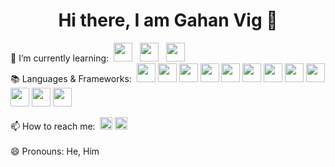 <h1 align="center">Hi there, I am Gahan Vig 👋</h1>



🌱 I’m currently learning:&nbsp; <img src="https://user-images.githubusercontent.com/96001834/148737327-03ea53a0-4355-44da-8be1-816223dab666.png" height=30> &nbsp;   <img src="https://user-images.githubusercontent.com/96001834/148737532-82dc30f2-f73e-40b6-b64d-5ee3415113bf.png" height=30>  &nbsp;  <img src="https://user-images.githubusercontent.com/96001834/148737885-9a297a28-764b-42fe-8c3e-ff2c1b8a72da.png" height=30>
<br>
📚 Languages & Frameworks:&nbsp; <img src="https://user-images.githubusercontent.com/96001834/147938731-d11ce19a-b88d-477b-9bfb-15ac711e0bc5.png" height=30>    <img src="https://user-images.githubusercontent.com/96001834/147939173-23d8645a-c600-4a2e-9bcd-9a663cb9c4f4.png" height=30>    <img src="https://user-images.githubusercontent.com/96001834/147939324-dee3b6cd-5cdb-48e9-8412-f1ec9e1bab13.png" height=30>    <img src="https://user-images.githubusercontent.com/96001834/147940457-2f6425bd-0260-406e-920f-5b52f11390ad.png" height=30>    <img src="https://user-images.githubusercontent.com/96001834/147938992-266d16bd-e787-439d-b794-4fc4bd7e75d4.png" height=30>    <img src="https://user-images.githubusercontent.com/96001834/147940167-8080649a-a2d0-427a-a0a8-9b98abb018b2.png" height=30>  <img src="https://user-images.githubusercontent.com/96001834/147937171-e4c0dafd-2642-466c-9fc4-1c0fa17db5f6.png" height=30>    <img src="https://user-images.githubusercontent.com/96001834/147940285-4dcfd7cb-1d41-4331-ab5c-7c049507c77e.png" height=30>    <img src="https://user-images.githubusercontent.com/96001834/147939493-d4b52ec1-e495-4293-877f-8761e05f5d3f.jpg" height=30>    <img src="https://user-images.githubusercontent.com/96001834/147940831-e9511829-4c70-4400-a320-1aaf83972786.png" height=30>    <img src="https://user-images.githubusercontent.com/96001834/147939747-94d25350-bbe7-4db2-9329-a0588fde61d5.png" height=30>    <img src="https://user-images.githubusercontent.com/96001834/147941299-a77eae9d-3e7e-4ce7-a1dc-4a367f52c1ef.png" height=30> <br>

📫 How to reach me:&nbsp; <img src="https://user-images.githubusercontent.com/96001834/147946923-24e3251a-79d4-429f-b4f0-b361cb4d4ad0.png" height=20> <a href="https://www.twitter.com/GahanVig" target="_blank"><img src="https://user-images.githubusercontent.com/96001834/147949311-8592a0b9-f3b2-40e4-809d-025d213dcccf.png" height=20></a> <br> <br>
😄 Pronouns: He, Him <br>
